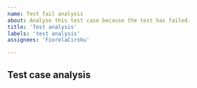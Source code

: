 ```yaml
---
name: Test fail analysis
about: Analyse this test case because the test has failed.
title: 'Test analysis'
labels: 'test analysis'
assignees: 'FiorelaCiroku'

---
```


## Test case analysis

